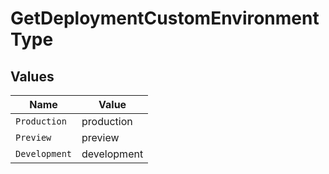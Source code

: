 # GetDeploymentCustomEnvironmentType


## Values

| Name          | Value         |
| ------------- | ------------- |
| `Production`  | production    |
| `Preview`     | preview       |
| `Development` | development   |